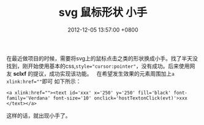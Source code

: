 ﻿---
title: svg 鼠标形状 小手
date: 2012-12-05 13:57:00 +0800 
layout: post
permalink: /blog/2012/12/05/svg-鼠标形状-小手.html
categories:
  - 问题一箩筐
tags:
  - SVG
  - 鼠标小手
---

在最近做项目的时候，需要将svg上的鼠标点击之类的形状换成小手。找了半天没找到，刚开始使用基本的css,`style="cursor:pointer"`，没有成功。后来使用网友 **sclxf** 的提议，成功实现该功能。
 
在希望发生效果的元素周围加上`a xlink:href=""`即可
如下所示：
```
<a xlink:href=""><text id='xxx' x='250' y='250' fill='black' font-family='Verdana' font-size='10' onclick='hostTextonClick(evt)'>xxx </text></a>
```
这样的话，就出现小手了。